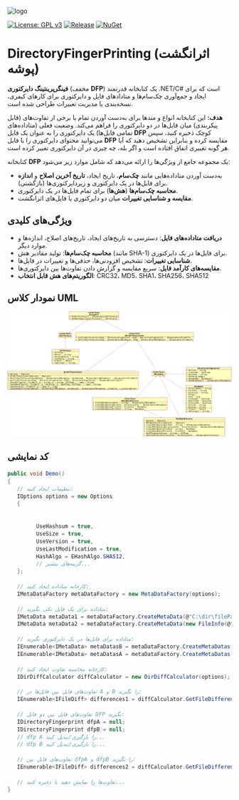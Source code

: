 ![logo](https://raw.githubusercontent.com/pediRAM/DirectoryFingerPrinting/main/Documentation/icon.png)

[![License: GPL v3](https://img.shields.io/badge/License-GPLv3-blue.svg)](https://www.gnu.org/licenses/gpl-3.0)
[![Release](https://img.shields.io/github/release/pediRAM/DirectoryFingerPrinting.svg?sort=semver)](https://github.com/pediRAM/DirectoryFingerPrinting/releases)
[![NuGet](https://img.shields.io/nuget/v/DirectoryFingerPrinting)](https://www.nuget.org/packages/DirectoryFingerPrinting)

# DirectoryFingerPrinting (اثرانگشت پوشه)
**فینگرپرینتینگ دایرکتوری** (مخفف **DFP**) یک کتابخانه قدرتمند .NET/C# است که برای ایجاد و جمع‌آوری چک‌سام‌ها و متادادهای فایل و دایرکتوری برای کارهای کیفری، نسخه‌بندی یا مدیریت تغییرات طراحی شده است.

**هدف:** این کتابخانه انواع و متدها برای به‌دست آوردن تمام یا برخی از تفاوت‌های (قابل پیکربندی) میان فایل‌ها در دو دایرکتوری را فراهم می‌کند. وضعیت فعلی (متاداده‌های تمامی فایل‌ها) یک دایرکتوری را به عنوان یک فایل **DFP** کوچک ذخیره کنید، سپس می‌توانید محتوای دایرکتوری را با فایل **DFP** مقایسه کرده و بنابراین تشخیص دهید که آیا هر گونه تغییری اتفاق افتاده است و اگر بله، چه چیزی در آن دایرکتوری تغییر کرده است.

کتابخانه **DFP** یک مجموعه جامع از ویژگی‌ها را ارائه می‌دهد که شامل موارد زیر می‌شود:

- به‌دست آوردن متاداده‌هایی مانند **چک‌سام**، تاریخ ایجاد، **تاریخ آخرین اصلاح** و **اندازه** برای فایل‌ها در یک دایرکتوری و زیردایرکتوری‌ها (بازگشتی).
- **محاسبه چک‌سام‌ها** (**هش‌ها**) برای تمام فایل‌ها در یک دایرکتوری.
- **مقایسه و شناسایی تغییرات** میان دو دایرکتوری یا فایل‌های اثرانگشت.

## ویژگی‌های کلیدی
- **دریافت متاداده‌های فایل**: دسترسی به تاریخ‌های ایجاد، تاریخ‌های اصلاح، اندازه‌ها و موارد دیگر.
- **محاسبه چک‌سام‌ها**: تولید مقادیر هش (مانند SHA-1) برای فایل‌ها در یک دایرکتوری.
- **شناسایی تغییرات**: تشخیص افزودنی‌ها، حذفی‌ها و تغییرات در فایل‌ها.
- **مقایسه‌های کارآمد فایل**: سریع مقایسه و گزارش دادن تفاوت‌ها بین دایرکتوری‌ها.
- **الگوریتم‌های هش قابل انتخاب**: CRC32، MD5، SHA1، SHA256، SHA512

## نمودار کلاس UML
![نمودار کلاس UML](UML_Class_Diagram.png)

## کد نمایشی
```cs
public void Demo()
{
   // تنظیمات ایجاد کنید:
   IOptions options = new Options
   {


         UseHashsum = true,
         UseSize = true,
         UseVersion = true,
         UseLastModification = true,
         HashAlgo = EHashAlgo.SHA512,
         // گزینه‌های بیشتر...
   };

   // کارخانه متاداده ایجاد کنید:
   IMetaDataFactory metaDataFactory = new MetaDataFactory(options);

   // متاداده برای یک فایل تکی بگیرید:
   IMetaData metaData1 = metaDataFactory.CreateMetaData(@"C:\dir\filePath.ext");
   IMetaData metaData2 = metaDataFactory.CreateMetaData(new FileInfo(@"C:\dir\filePath.ext"));

   // متاداده برای فایل‌ها در یک دایرکتوری بگیرید:
   IEnumerable<IMetaData> metaDatasB = metaDataFactory.CreateMetaDatas(@"C:\dirPath");
   IEnumerable<IMetaData> metaDatasA = metaDataFactory.CreateMetaDatas(new DirectoryInfo(@"C:\dirPath"));

   // کارخانه محاسبه تفاوت ایجاد کنید:
   IDirDiffCalculator diffCalculator = new DirDiffCalculator(options);

   // تفاوت‌های فایل بین فایل‌ها در A و B را بگیرید:
   IEnumerable<IFileDiff> differences1 = diffCalculator.GetFileDifferencies(metaDatasA, metaDatasB);

   // تفاوت‌های فایل بین دو فایل DFP بگیرید:
   IDirectoryFingerprint dfpA = null;
   IDirectoryFingerprint dfpB = null;
   // dfp A را بارگیری/تبدیل کنید...
   // dfp B را بارگیری/تبدیل کنید...

   // تفاوت‌های فایل بین dfpA و dfpB را بگیرید:
   IEnumerable<IFileDiff> differences2 = diffCalculator.GetFileDifferencies(dfpA, dfpB);

   // تفاوت‌ها را نمایش دهید یا ذخیره کنید...
}
```
